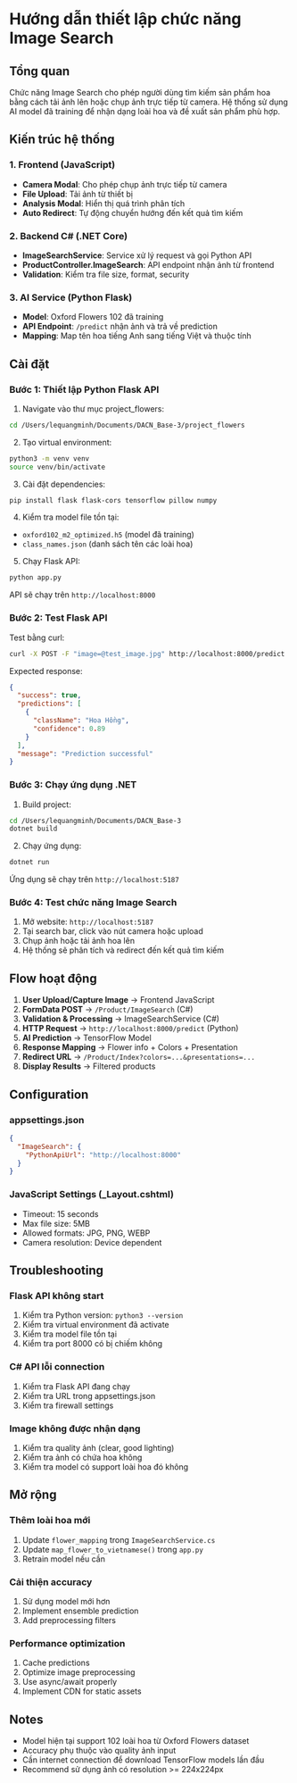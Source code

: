 # Hướng dẫn thiết lập chức năng Image Search

## Tổng quan
Chức năng Image Search cho phép người dùng tìm kiếm sản phẩm hoa bằng cách tải ảnh lên hoặc chụp ảnh trực tiếp từ camera. Hệ thống sử dụng AI model đã training để nhận dạng loài hoa và đề xuất sản phẩm phù hợp.

## Kiến trúc hệ thống

### 1. Frontend (JavaScript)
- **Camera Modal**: Cho phép chụp ảnh trực tiếp từ camera
- **File Upload**: Tải ảnh từ thiết bị
- **Analysis Modal**: Hiển thị quá trình phân tích
- **Auto Redirect**: Tự động chuyển hướng đến kết quả tìm kiếm

### 2. Backend C# (.NET Core)
- **ImageSearchService**: Service xử lý request và gọi Python API
- **ProductController.ImageSearch**: API endpoint nhận ảnh từ frontend
- **Validation**: Kiểm tra file size, format, security

### 3. AI Service (Python Flask)
- **Model**: Oxford Flowers 102 đã training
- **API Endpoint**: `/predict` nhận ảnh và trả về prediction
- **Mapping**: Map tên hoa tiếng Anh sang tiếng Việt và thuộc tính

## Cài đặt

### Bước 1: Thiết lập Python Flask API

1. Navigate vào thư mục project_flowers:
```bash
cd /Users/lequangminh/Documents/DACN_Base-3/project_flowers
```

2. Tạo virtual environment:
```bash
python3 -m venv venv
source venv/bin/activate
```

3. Cài đặt dependencies:
```bash
pip install flask flask-cors tensorflow pillow numpy
```

4. Kiểm tra model file tồn tại:
- `oxford102_m2_optimized.h5` (model đã training)
- `class_names.json` (danh sách tên các loài hoa)

5. Chạy Flask API:
```bash
python app.py
```
API sẽ chạy trên `http://localhost:8000`

### Bước 2: Test Flask API

Test bằng curl:
```bash
curl -X POST -F "image=@test_image.jpg" http://localhost:8000/predict
```

Expected response:
```json
{
  "success": true,
  "predictions": [
    {
      "className": "Hoa Hồng",
      "confidence": 0.89
    }
  ],
  "message": "Prediction successful"
}
```

### Bước 3: Chạy ứng dụng .NET

1. Build project:
```bash
cd /Users/lequangminh/Documents/DACN_Base-3
dotnet build
```

2. Chạy ứng dụng:
```bash
dotnet run
```
Ứng dụng sẽ chạy trên `http://localhost:5187`

### Bước 4: Test chức năng Image Search

1. Mở website: `http://localhost:5187`
2. Tại search bar, click vào nút camera hoặc upload
3. Chụp ảnh hoặc tải ảnh hoa lên
4. Hệ thống sẽ phân tích và redirect đến kết quả tìm kiếm

## Flow hoạt động

1. **User Upload/Capture Image** → Frontend JavaScript
2. **FormData POST** → `/Product/ImageSearch` (C#)
3. **Validation & Processing** → ImageSearchService (C#)
4. **HTTP Request** → `http://localhost:8000/predict` (Python)
5. **AI Prediction** → TensorFlow Model
6. **Response Mapping** → Flower info + Colors + Presentation
7. **Redirect URL** → `/Product/Index?colors=...&presentations=...`
8. **Display Results** → Filtered products

## Configuration

### appsettings.json
```json
{
  "ImageSearch": {
    "PythonApiUrl": "http://localhost:8000"
  }
}
```

### JavaScript Settings (_Layout.cshtml)
- Timeout: 15 seconds
- Max file size: 5MB
- Allowed formats: JPG, PNG, WEBP
- Camera resolution: Device dependent

## Troubleshooting

### Flask API không start
1. Kiểm tra Python version: `python3 --version`
2. Kiểm tra virtual environment đã activate
3. Kiểm tra model file tồn tại
4. Kiểm tra port 8000 có bị chiếm không

### C# API lỗi connection
1. Kiểm tra Flask API đang chạy
2. Kiểm tra URL trong appsettings.json
3. Kiểm tra firewall settings

### Image không được nhận dạng
1. Kiểm tra quality ảnh (clear, good lighting)
2. Kiểm tra ảnh có chứa hoa không
3. Kiểm tra model có support loài hoa đó không

## Mở rộng

### Thêm loài hoa mới
1. Update `flower_mapping` trong `ImageSearchService.cs`
2. Update `map_flower_to_vietnamese()` trong `app.py`
3. Retrain model nếu cần

### Cải thiện accuracy
1. Sử dụng model mới hơn
2. Implement ensemble prediction
3. Add preprocessing filters

### Performance optimization
1. Cache predictions
2. Optimize image preprocessing
3. Use async/await properly
4. Implement CDN for static assets

## Notes
- Model hiện tại support 102 loài hoa từ Oxford Flowers dataset
- Accuracy phụ thuộc vào quality ảnh input
- Cần internet connection để download TensorFlow models lần đầu
- Recommend sử dụng ảnh có resolution >= 224x224px